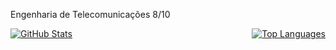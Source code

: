  Engenharia de Telecomunicações 8/10
<div style="display: flex; justify-content: space-between;">
  <a href="https://github.com/faustocristiano/">
    <img style="flex: 49%;" src="https://github-readme-stats.vercel.app/api?username=faustocristiano&show_icons=true&theme=dracula&count_private=true" alt="GitHub Stats" />
  </a>
  <a href="https://github.com/faustocristiano/">
    <img style="flex: 49%;" src="https://github-readme-stats.vercel.app/api/top-langs/?username=faustocristiano&layout=compact" alt="Top Languages" />
  </a>
</div>

